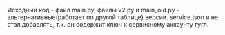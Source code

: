 Исходный код - файл main.py, файлы v2.py и main_old.py - альтернативные(работает по другой таблице) версии. service.json я не стал добавлять, т.к. он содержит ключ к сервисному аккаунту гугл.

